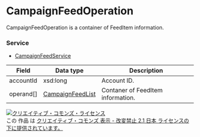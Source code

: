 # CampaignFeedOperation
CampaignFeedOperation is a container of FeedItem information.
### Service
+ [CampaignFeedService](../services/CampaignFeedService.md)

| Field | Data type | Description | 
|---|---|---|
| accountId| xsd:long| Account ID. |
| operand[]| <a href="../data/CampaignFeedList.md">CampaignFeedList</a>| Contaner of FeedItem information. |
<a rel="license" href="http://creativecommons.org/licenses/by-nd/2.1/jp/"><img alt="クリエイティブ・コモンズ・ライセンス" style="border-width:0" src="https://i.creativecommons.org/l/by-nd/2.1/jp/88x31.png" /></a><br />この 作品 は <a rel="license" href="http://creativecommons.org/licenses/by-nd/2.1/jp/">クリエイティブ・コモンズ 表示 - 改変禁止 2.1 日本 ライセンスの下に提供されています。</a>
